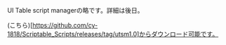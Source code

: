 UI Table script managerの略です。詳細は後日。

(こちら)[https://github.com/cy-1818/Scriptable_Scripts/releases/tag/utsm1.0]からダウンロード可能です。
